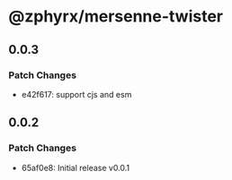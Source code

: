 # @zphyrx/mersenne-twister

## 0.0.3

### Patch Changes

- e42f617: support cjs and esm

## 0.0.2

### Patch Changes

- 65af0e8: Initial release v0.0.1
